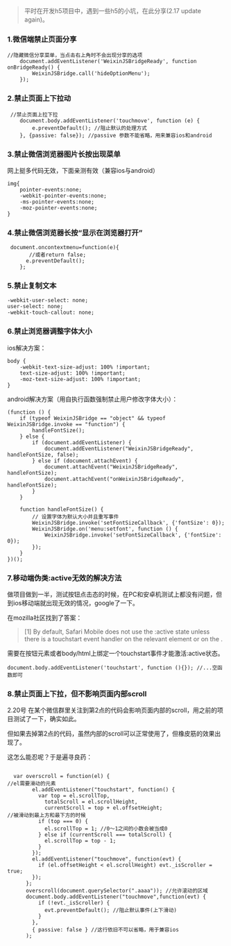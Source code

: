 > 平时在开发h5项目中，遇到一些h5的小坑，在此分享(2.17 update again)。

### 1.微信端禁止页面分享
```
//隐藏微信分享菜单，当点击右上角时不会出现分享的选项
    document.addEventListener('WeixinJSBridgeReady', function onBridgeReady() {
        WeixinJSBridge.call('hideOptionMenu');
    });
```

### 2.禁止页面上下拉动

```
 //禁止页面上拉下拉
    document.body.addEventListener('touchmove', function (e) {
        e.preventDefault(); //阻止默认的处理方式
    }, {passive: false}); //passive 参数不能省略，用来兼容ios和android
```

### 3.禁止微信浏览器图片长按出现菜单
网上挺多代码无效，下面亲测有效（兼容ios与android）

```
img{
    pointer-events:none;
    -webkit-pointer-events:none;
    -ms-pointer-events:none;
    -moz-pointer-events:none;
}
```

### 4.禁止微信浏览器长按“显示在浏览器打开”

```
 document.oncontextmenu=function(e){
       //或者return false;
      e.preventDefault();
    };
```

### 5.禁止复制文本
```
-webkit-user-select: none;
user-select: none;
-webkit-touch-callout: none;
```



### 6.禁止浏览器调整字体大小
ios解决方案：
```
body {
    -webkit-text-size-adjust: 100% !important;
    text-size-adjust: 100% !important;
    -moz-text-size-adjust: 100% !important;
}
```
android解决方案（用自执行函数强制禁止用户修改字体大小）：
```
(function () {
    if (typeof WeixinJSBridge == "object" && typeof WeixinJSBridge.invoke == "function") {
        handleFontSize();
    } else {
        if (document.addEventListener) {
            document.addEventListener("WeixinJSBridgeReady", handleFontSize, false);
        } else if (document.attachEvent) {
            document.attachEvent("WeixinJSBridgeReady", handleFontSize);
            document.attachEvent("onWeixinJSBridgeReady", handleFontSize);
        }
    }

    function handleFontSize() {
        // 设置字体为默认大小并且重写事件
        WeixinJSBridge.invoke('setFontSizeCallback', {'fontSize': 0});
        WeixinJSBridge.on('menu:setfont', function () {
            WeixinJSBridge.invoke('setFontSizeCallback', {'fontSize': 0});
        });
    }
})();
```

### 7.移动端伪类:active无效的解决方法
做项目做到一半，测试按钮点击态的时候，在PC和安卓机测试上都没有问题，但到ios移动端就出现无效的情况，google了一下。

在mozilla社区找到了答案： 

> [1] By default, Safari Mobile does not use the :active state unless there is a touchstart event handler on the relevant element or on the <body>.

需要在按钮元素或者body/html上绑定一个touchstart事件才能激活:active状态。
```
document.body.addEventListener('touchstart', function (){}); //...空函数即可
```

### 8.禁止页面上下拉，但不影响页面内部scroll
2.20号 在某个微信群里关注到第2点的代码会影响页面内部的scroll，用之前的项目测试了一下，确实如此。

但如果去掉第2点的代码，虽然内部的scroll可以正常使用了，但橡皮筋的效果出现了。

这怎么能忍呢？于是遍寻良药：

```

  var overscroll = function(el) {
//el需要滑动的元素
        el.addEventListener("touchstart", function() {
          var top = el.scrollTop,
            totalScroll = el.scrollHeight,
            currentScroll = top + el.offsetHeight;
//被滑动到最上方和最下方的时候
          if (top === 0) {
            el.scrollTop = 1; //0～1之间的小数会被当成0
          } else if (currentScroll === totalScroll) {
            el.scrollTop = top - 1;
          }
        });
        el.addEventListener("touchmove", function(evt) {
          if (el.offsetHeight < el.scrollHeight) evt._isScroller = true;
        });
      };
      overscroll(document.querySelector(".aaaa")); //允许滚动的区域
      document.body.addEventListener("touchmove",function(evt) {
          if (!evt._isScroller) {
            evt.preventDefault(); //阻止默认事件(上下滑动)
          }
        },
        { passive: false } //这行依旧不可以省略，用于兼容ios
      );
```

